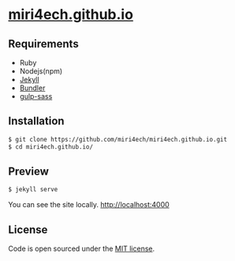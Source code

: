 # [miri4ech.github.io](https://miri4ech.github.io/)


## Requirements

- Ruby
- Nodejs(npm)
- [Jekyll](https://jekyllrb.com)
- [Bundler](https://jekyllrb.com/)
- [gulp-sass](https://www.npmjs.com/package/gulp-sass)

## Installation

```bash
$ git clone https://github.com/miri4ech/miri4ech.github.io.git
$ cd miri4ech.github.io/
```

## Preview

```bash
$ jekyll serve
```

You can see the site locally. [http://localhost:4000](http://localhost:4000)  


## License

Code is open sourced under the [MIT license](LICENSE.md).
